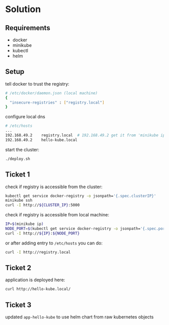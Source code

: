 # Solution

## Requirements

- docker
- minikube
- kubectl
- helm

## Setup

tell docker to trust the registry:

```sh
# /etc/docker/daemon.json (local machine)
{
  "insecure-registries" : ["registry.local"]
}
```

configure local dns

```sh
# /etc/hosts
...
192.168.49.2    registry.local  # 192.168.49.2 get it from 'minikube ip'
192.168.49.2    hello-kube.local
```

start the cluster:

```sh
./deploy.sh
```

## Ticket 1

check if registry is accessible from the cluster:

```sh
kubectl get service docker-registry -o jsonpath='{.spec.clusterIP}'
minikube ssh 
curl -I http://${CLUSTER_IP}:5000
```

check if registry is accessible from local machine:

```sh
IP=$(minikube ip)
NODE_PORT=$(kubectl get service docker-registry -o jsonpath='{.spec.ports[0].nodePort}')
curl -I http://${IP}:${NODE_PORT}
```

or after adding entry to `/etc/hosts` you can do:

```sh
curl -I http://registry.local
```

## Ticket 2

application is deployed here:

```sh
curl http://hello-kube.local/
```

## Ticket 3

updated `app-hello-kube` to use helm chart from raw kubernetes objects

